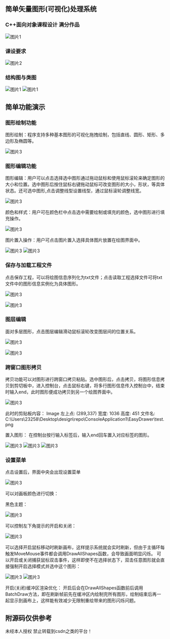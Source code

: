 ## 简单矢量图形(可视化)处理系统
### C++面向对象课程设计 满分作品
![图片1](PNGS/1.png)

### 课设要求
![图片2](PNGS/2.png)

### 结构图与类图
![图片1](PNGS/image3.png)
![图片1](PNGS/image4.png)

## 简单功能演示

### 图形绘制功能
图形绘制：程序支持多种基本图形的可视化拖拽绘制，包括直线、圆形、矩形、多边形及椭圆等。

![图片3](PNGS/image6.png)


### 图形编辑功能
图形编辑：用户可以点击选择选中图形通过拖动鼠标和使用鼠标滚轮来确定图形的大小和位置。选中图形后按住鼠标右键拖动鼠标可改变图形的大小，形状，等具体状态。还可选中图形,点击调整线型设置线型，通过鼠标滚轮调整线宽。



![图片3](PNGS/image7.png)

颜色和样式：用户可在颜色栏中点击选中需要绘制或填充的颜色，选中图形进行填充操作。

![图片3](PNGS/image8.png)

图片置入操作：用户可点击图片置入选择具体图片放置在绘图界面中。

 ![图片3](PNGS/image9.png)
![图片3](PNGS/image10.png)

### 保存与加载工程文件
点击保存工程，可以将绘图信息序列化为txt文件；点击读取工程选择文件可将txt文件中的图形信息实例化为具体图形。
 
![图片3](PNGS/image11.png)
 
![图片3](PNGS/image12.png)


### 图层编辑
面对多层图形，点击图层编辑滑动鼠标滚轮改变图层间的位置关系。

![图片3](PNGS/image13.png)
 
![图片3](PNGS/image14.png)
 
### 跨窗口图形拷贝
拷贝功能可以对图形进行跨窗口拷贝粘贴。选中图形后，点击拷贝，将图形信息拷贝到剪切板中，进入控制台，点击鼠标右键，将多行图形信息传入控制台中，结束时输入end，此时图形便成功拷贝到另一个绘图界面中。

![图片3](PNGS/image15.png)
 
此时的剪贴板内容：
Image 左上点: (289,337) 宽度: 1036 高度: 451 文件名: C:\Users\23258\Desktop\design\repo\ConsoleApplication1\EasyDrawer\test.png

置入图形：
在控制台按行输入标签后，输入end回车置入对应标签的图形。

![图片3](PNGS/image16.png)
![图片3](PNGS/image17.png)
![图片3](PNGS/image18.png)


### 设置菜单
点击设置后，界面中央会出现设置菜单

![图片3](PNGS/image19.png)
 
可以对画板颜色进行切换：

黑色主题：
 
 ![图片3](PNGS/image20.png)

可以控制左下角提示的开启和关闭：

 ![图片3](PNGS/image21.png)
 
可以选择开启鼠标移动时刷新画布，这样提示系统就会实时刷新，但由于主循环每触发MoveMouse事件都会调用DrawAllShapes函数，会导致画面明显闪烁。
可以开启或关闭捕获鼠标双击事件，这样即使不在选择状态下，双击任意图形就会直接强制开启选择模式并选中这个图形：
  
![图片3](PNGS/image22.png)
![图片3](PNGS/image23.png)


开启(关闭)缓冲区渲染优化：
开启后会在DrawAllShapes函数前后调用BatchDraw方法，即在刷新帧前先在缓冲区内绘制完所有图形，绘制结束后再一起显示到画布上，这样能有效减少无限制重绘带来的图形闪烁问题。

## 附源码仅供参考
未经本人授权 禁止转载到csdn之类的平台！
